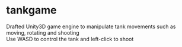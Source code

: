 # tankgame
Drafted Unity3D game engine to manipulate tank movements such as moving, rotating and shooting <br>
Use WASD to control the tank and left-click to shoot
